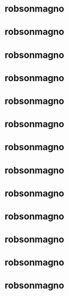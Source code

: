 # robsonmagno
# robsonmagno
# robsonmagno
# robsonmagno
# robsonmagno
# robsonmagno
# robsonmagno
# robsonmagno
# robsonmagno
# robsonmagno
# robsonmagno
# robsonmagno
# robsonmagno
